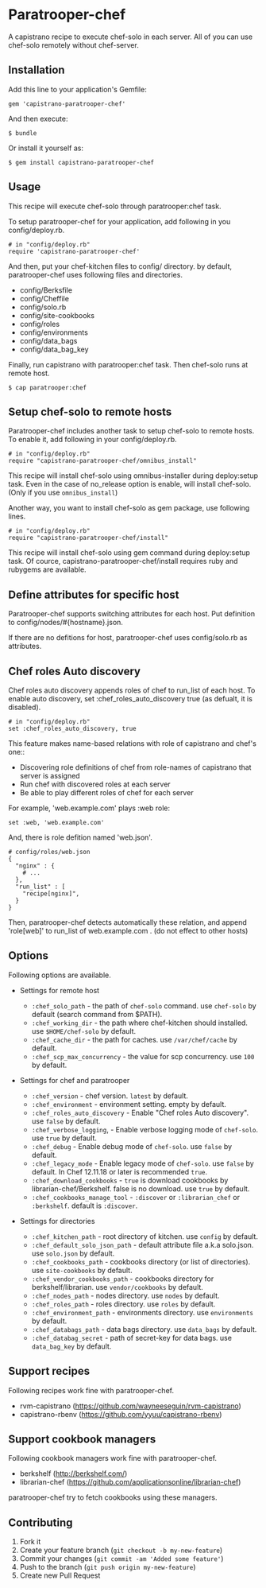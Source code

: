 # Paratrooper-chef

A capistrano recipe to execute chef-solo in each server.
All of you can use chef-solo remotely without chef-server.

## Installation

Add this line to your application's Gemfile:

    gem 'capistrano-paratrooper-chef'

And then execute:

    $ bundle

Or install it yourself as:

    $ gem install capistrano-paratrooper-chef

## Usage

This recipe will execute chef-solo through paratrooper:chef task.

To setup paratrooper-chef for your application, add following in you config/deploy.rb.

    # in "config/deploy.rb"
    require 'capistrano-paratrooper-chef'

And then, put your chef-kitchen files to config/ directory.
by default, paratrooper-chef uses following files and directories.

* config/Berksfile
* config/Cheffile
* config/solo.rb
* config/site-cookbooks
* config/roles
* config/environments
* config/data_bags
* config/data_bag_key

Finally, run capistrano with paratrooper:chef task. Then chef-solo runs at remote host.

    $ cap paratrooper:chef


## Setup chef-solo to remote hosts

Paratrooper-chef includes another task to setup chef-solo to remote hosts.
To enable it, add following in your config/deploy.rb.

    # in "config/deploy.rb"
    require "capistrano-paratrooper-chef/omnibus_install"

This recipe will install chef-solo using omnibus-installer during deploy:setup task.
Even in the case of no_release option is enable, will install chef-solo. (Only if you use `omnibus_install`)

Another way, you want to install chef-solo as gem package, use following lines.

    # in "config/deploy.rb"
    require "capistrano-paratrooper-chef/install"

This recipe will install chef-solo using gem command during deploy:setup task.
Of cource, capistrano-paratrooper-chef/install requires ruby and rubygems are available.

## Define attributes for specific host

Paratrooper-chef supports switching attributes for each host.
Put definition to config/nodes/#{hostname}.json.

If there are no defitions for host, paratrooper-chef uses config/solo.rb as attributes.

## Chef roles Auto discovery

Chef roles auto discovery appends roles of chef to run_list of each host.
To enable auto discovery, set :chef_roles_auto_discovery true (as defualt, it is disabled).

    # in "config/deploy.rb"
    set :chef_roles_auto_discovery, true

This feature makes name-based relations with role of capistrano and chef's one::
* Discovering role definitions of chef from role-names of capistrano that server is assigned
* Run chef with discovered roles at each server
* Be able to play different roles of chef for each server


For example, 'web.example.com' plays :web role:

    set :web, 'web.example.com'

And, there is role defition named 'web.json'.

    # config/roles/web.json
    {
      "nginx" : {
        # ...
      },
      "run_list" : [
        "recipe[nginx]",
      }
    }

Then, paratrooper-chef detects automatically these relation, and append 'role[web]' to run_list of web.example.com .
(do not effect to other hosts)

## Options

Following options are available.

* Settings for remote host

    * `:chef_solo_path` - the path of `chef-solo` command. use `chef-solo` by default (search command from $PATH).
    * `:chef_working_dir` - the path where chef-kitchen should installed. use `$HOME/chef-solo` by default.
    * `:chef_cache_dir` - the path for caches. use `/var/chef/cache` by default.
    * `:chef_scp_max_concurrency` - the value for scp concurrency. use `100` by default.

* Settings for chef and paratrooper

    * `:chef_version` - chef version. `latest` by default.
    * `:chef_environment` - environment setting. empty by default.
    * `:chef_roles_auto_discovery` - Enable "Chef roles Auto discovery". use `false` by default.
    * `:chef_verbose_logging`, - Enable verbose logging mode of `chef-solo`. use `true` by default.
    * `:chef_debug` - Enable debug mode of `chef-solo`. use `false` by default.
    * `:chef_legacy_mode` - Enable legacy mode of `chef-solo`. use `false` by default. In Chef 12.11.18 or later is recommended `true`.
    * `:chef_download_cookbooks` - `true` is download cookbooks by librarian-chef/Berkshelf. false is no download. use `true` by default.
    * `:chef_cookbooks_manage_tool` - `:discover` or `:librarian_chef` or `:berkshelf`. default is `:discover`.

* Settings for directories

    * `:chef_kitchen_path` - root directory of kitchen. use `config` by default.
    * `:chef_default_solo_json_path` - default attribute file a.k.a solo.json. use `solo.json` by default.
    * `:chef_cookbooks_path` - cookbooks directory (or list of directories). use `site-cookbooks` by default.
    * `:chef_vendor_cookbooks_path` - cookbooks directory for berkshelf/librarian. use `vendor/cookbooks` by default.
    * `:chef_nodes_path` - nodes directory. use `nodes` by default.
    * `:chef_roles_path` - roles directory. use `roles` by default.
    * `:chef_environment_path` - environments directory. use `environments` by default.
    * `:chef_databags_path` - data bags directory. use `data_bags` by default.
    * `:chef_databag_secret` - path of secret-key for data bags. use `data_bag_key` by default.

## Support recipes

Following recipes work fine with paratrooper-chef.

* rvm-capistrano (https://github.com/wayneeseguin/rvm-capistrano)
* capistrano-rbenv (https://github.com/yyuu/capistrano-rbenv)

## Support cookbook managers

Following cookbook managers work fine with paratrooper-chef.

* berkshelf (http://berkshelf.com/)
* librarian-chef (https://github.com/applicationsonline/librarian-chef)

paratrooper-chef try to fetch cookbooks using these managers.

## Contributing

1. Fork it
2. Create your feature branch (`git checkout -b my-new-feature`)
3. Commit your changes (`git commit -am 'Added some feature'`)
4. Push to the branch (`git push origin my-new-feature`)
5. Create new Pull Request
